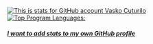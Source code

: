 <a target="_blank" href="https://github.com/vaskocuturilo">
  <img alt="This is stats for GitHub account Vasko Cuturilo" align="center" src="https://github-readme-stats.vercel.app/api/?username=vaskocuturilo&count_private=true&show_icons=true&theme=prussian&custom_title=GitHub%20Profile%20Summary&include_all_commits=true&hide_border=true&hide_rank=true" />
</a>
<a target="_blank" href="https://github.com/vaskocuturilo?tab=repositories&q=&type=public">
  <img alt="Top Program Languages: " align="center" src="https://github-readme-stats.vercel.app/api/top-langs/?username=vaskocuturilo&theme=prussian&layout=compact&hide_border=true&custom_title=Top%20Languages&langs_count=8" />
</a>

##### <a target="_blank" href="https://github.com/anuraghazra/github-readme-stats">I want to add stats to my own GitHub profile</a>
